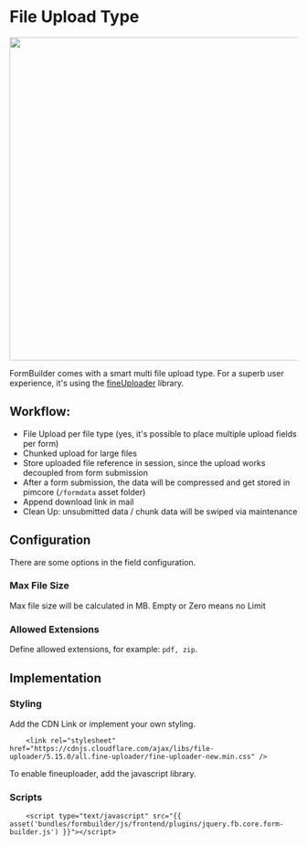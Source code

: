 # File Upload Type

<img width="566" src="https://user-images.githubusercontent.com/700119/30774631-1eaf7d22-a086-11e7-81d8-382e30a60eef.png">

FormBuilder comes with a smart multi file upload type. 
For a superb user experience, it's using the [fineUploader](https://github.com/FineUploader/fine-uploader) library.

## Workflow:
- File Upload per file type (yes, it's possible to place multiple upload fields per form)
- Chunked upload for large files
- Store uploaded file reference in session, since the upload works decoupled from form submission
- After a form submission, the data will be compressed and get stored in pimcore (`/formdata` asset folder)
- Append download link in mail
- Clean Up: unsubmitted data / chunk data will be swiped via maintenance

## Configuration
There are some options in the field configuration.

### Max File Size
Max file size will be calculated in MB. Empty or Zero means no Limit

### Allowed Extensions
Define allowed extensions, for example: `pdf, zip`.

## Implementation

### Styling

Add the CDN Link or implement your own styling.

```twig
    <link rel="stylesheet" href="https://cdnjs.cloudflare.com/ajax/libs/file-uploader/5.15.0/all.fine-uploader/fine-uploader-new.min.css" />
```

To enable fineuploader, add the javascript library.

### Scripts
```twig
    <script type="text/javascript" src="{{ asset('bundles/formbuilder/js/frontend/plugins/jquery.fb.core.form-builder.js') }}"></script>
```

